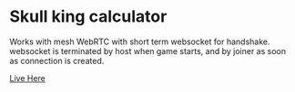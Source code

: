 # Skull king calculator
Works with mesh WebRTC with short term websocket for handshake.
websocket is terminated by host when game starts, and by joiner as soon as connection is created.

[Live Here](https://skk.games.jaeb.ae/)
